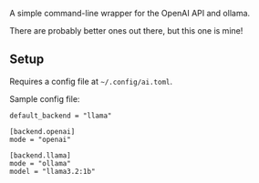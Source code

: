 A simple command-line wrapper for the OpenAI API and ollama.

There are probably better ones out there, but this one is mine!

## Setup

Requires a config file at `~/.config/ai.toml`.

Sample config file:

```
default_backend = "llama"

[backend.openai]
mode = "openai"

[backend.llama]
mode = "ollama"
model = "llama3.2:1b"
```
